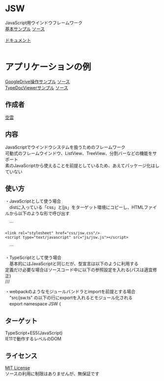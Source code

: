 # JSW
JavaScript用ウインドウフレームワーク<br>
[基本サンプル](https://javascript-windowframework.github.io/JSW/Samples/) [ソース](https://github.com/JavaScript-WindowFramework/JSW)<br>
<br>
[ドキュメント](https://javascript-windowframework.github.io/TypeDocViewer/)<br>
<br>
# アプリケーションの例
[GoogleDrive操作サンプル](https://gdriveexplorer.github.croud.jp/) [ソース](https://github.com/JavaScript-WindowFramework/GDriveExplorer)<br>
[TypeDocViewerサンプル](https://javascript-windowframework.github.io/TypeDocViewer/) [ソース](https://github.com/JavaScript-WindowFramework/TypeDocViewer)<br>

## 作成者
[空雲](https://croud.jp/)

## 内容
JavaScriptでウインドウシステムを扱うためのフレームワーク<br>
可動式のフレームウインドウ、ListView、TreeView、分割バーなどの機能をサポート<br>
素のJavaScriptから使えることを前提としているため、あえてパッケージ化はしていない<br>

## 使い方
・JavaScriptとして使う場合<br>
　distに入っている「css」と[js」をターゲット環境にコピーし、HTMLファイルから以下のような形で呼び出す<br>

　```

    <link rel="stylesheet" href="css/jsw.css"/>
    <script type="text/javascript" src="js/jsw.js"></script>
　```


・TypeScriptとして使う場合<br>
　基本的にはJavaScriptと同じだが、型宣言は以下のように利用する<br>
	定義だけ必要な場合はソースコード中に以下の参照設定を入れる(パスは適宜修正)<br>
		///<reference path="js/jsw.d.ts"/><br>

・webpackのようなモジュールバンドラとimportを前提とする場合<br>
　"src/jsw.ts" の以下の行にexportを入れるとモジュール化される <br>
　export namespace JSW {<br>

## ターゲット
TypeScript+ES5(JavaScript)<br>
IE11で動作するレベルのDOM<br>

## ライセンス
[MIT License](https://opensource.org/licenses/mit-license.php)<br>
ソースの利用に制限はありませんが、無保証です<br>
